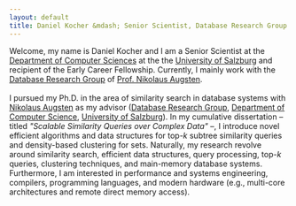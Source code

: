 ```yaml
---
layout: default
title: Daniel Kocher &mdash; Senior Scientist, Database Research Group (Department of Computer Science, University of Salzburg)
---
```


Welcome, my name is Daniel Kocher and I am a Senior Scientist at the <a href="https://www.plus.ac.at/fachbereich-informatik/">Department of Computer Sciences</a> at the the <a href="https://www.plus.ac.at">University of Salzburg</a> and recipient of the Early Career Fellowship. Currently, I mainly work with the <a href="https://dbresearch.uni-salzburg.at">Database Research Group</a> of <a href="https://dbresearch.uni-salzburg.at/people/augsten">Prof. Nikolaus Augsten</a>.
<br /><br />
I pursued my Ph.D. in the area of similarity search in database systems with <a href="https://dbresearch.uni-salzburg.at/people/augsten">Nikolaus Augsten</a> as my advisor (<a href="https://dbresearch.uni-salzburg.at">Database Research Group</a>, <a href="https://www.plus.ac.at/fachbereich-informatik/">Department of Computer Science</a>, <a href="https://www.plus.ac.at">University of Salzburg</a>). In my cumulative dissertation &ndash; titled <em>"Scalable Similarity Queries over Complex Data"</em> &ndash;, I introduce novel efficient algorithms and data structures for top-<em>k</em> subtree similarity queries and density-based clustering for sets. Naturally, my research revolve around similarity search, efficient data structures, query processing, top-<em>k</em> queries, clustering techniques, and main-memory database systems. Furthermore, I am interested in performance and systems engineering, compilers, programming languages, and modern hardware (e.g., multi-core architectures and remote direct memory access).
